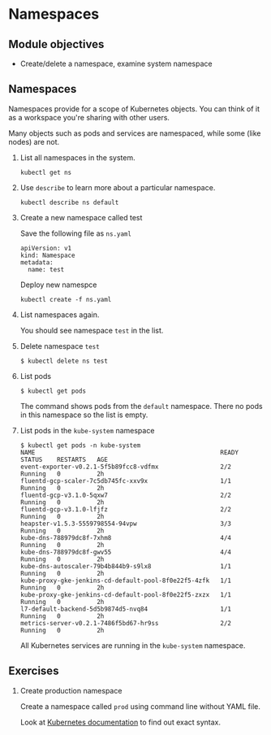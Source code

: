 Namespaces
==========

Module objectives
-----------------

- Create/delete a namespace, examine system namespace

Namespaces
----------

Namespaces provide for a scope of Kubernetes objects. You can think of it as a workspace you're sharing with other users. 

Many objects such as pods and services are namespaced, while some (like nodes) are not.

1. List all namespaces in the system.
    ```
    kubectl get ns
    ```

1. Use `describe` to learn more about a particular namespace.
    ```
    kubectl describe ns default
    ```

1. Create a new namespace called test 

    Save the following file as `ns.yaml`
    ```
    apiVersion: v1
    kind: Namespace
    metadata:
      name: test
    ```

    Deploy new namespce

    ```
    kubectl create -f ns.yaml
    ```

1. List namespaces again.

    You should see namespace `test` in the list.

1. Delete namespace `test`

    ```
    $ kubectl delete ns test
    ```

1. List pods

    ```
    $ kubectl get pods
    ```

    The command shows pods from the `default` namespace. There no pods in this namespace so the list is empty.

1. List pods in the `kube-system` namespace

    ```
    $ kubectl get pods -n kube-system
    NAME                                                   READY   STATUS    RESTARTS   AGE
    event-exporter-v0.2.1-5f5b89fcc8-vdfmx                 2/2     Running   0          2h
    fluentd-gcp-scaler-7c5db745fc-xxv9x                    1/1     Running   0          2h
    fluentd-gcp-v3.1.0-5qxw7                               2/2     Running   0          2h
    fluentd-gcp-v3.1.0-lfjfz                               2/2     Running   0          2h
    heapster-v1.5.3-5559798554-94vpw                       3/3     Running   0          2h
    kube-dns-788979dc8f-7xhm8                              4/4     Running   0          2h
    kube-dns-788979dc8f-gwv55                              4/4     Running   0          2h
    kube-dns-autoscaler-79b4b844b9-s9lx8                   1/1     Running   0          2h
    kube-proxy-gke-jenkins-cd-default-pool-8f0e22f5-4zfk   1/1     Running   0          2h
    kube-proxy-gke-jenkins-cd-default-pool-8f0e22f5-zxzx   1/1     Running   0          2h
    l7-default-backend-5d5b9874d5-nvq84                    1/1     Running   0          2h
    metrics-server-v0.2.1-7486f5bd67-hr9ss                 2/2     Running   0          2h
    ```

    All Kubernetes services are running in the `kube-system` namespace.

Exercises
---------

1. Create production namespace

    Create a namespace called `prod` using command line without YAML file.

    Look at [Kubernetes documentation](https://kubernetes.io/docs/reference/generated/kubectl/kubectl-commands#-em-namespace-em-) to find out exact syntax.
